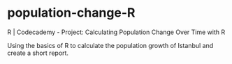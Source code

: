 # population-change-R
R | Codecademy - Project: Calculating Population Change Over Time with R

Using the basics of R to calculate the population growth of Istanbul and create a short report.

